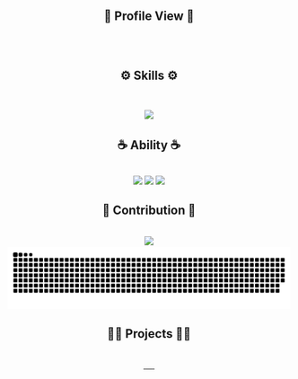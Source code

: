 
<div align="center">
   <a href="https://turing158.github.io/" target="_blank">
      <img src="https://readme-typing-svg.demolab.com?font=Fira+Code&size=32&duration=2800&pause=2000&color=3397F7&center=true&vCenter=true&width=940&lines=Hey%2C+I'm+Turing158+and+Welcome+to+my+Profile!" alt="" width="90%" align="middle"/>
   </a>
</div>

<div align="center">
   <h2><strong> 🔭 Profile View 🔭 </strong></h2><br>
</div>
<div align="center">
   <img src="https://profile-counter.glitch.me/Turing158/count.svg" alt="" width="20%" align="middle"/>
</div>
<div align="center">
   <h2><strong> ⚙️ Skills ⚙️ </strong></h2><br>
</div>
<p align="center">
  <img src="https://skillicons.dev/icons?i=java,spring,rabbitmq,redis,gradle,maven,kotlin,git,github,nodejs,vue,vite,html,css,js,bootstrap,react,c,cpp,py,mysql,postman,materialui,dart,flutter,docker&perline=13" />
</p>

<div align="center">
   <h2><strong> ☕ Ability ☕ </strong></h2><br>
</div>
<div align="center">
  <img src="https://github-readme-stats.vercel.app/api/top-langs/?username=Turing158&theme=dark&langs_count=10&card_width=540&layout=compact" width="70%">
  <img src="https://github-readme-stats.vercel.app/api/wakatime?username=Turing158&theme=dark&layout=compact" width="70%">
  <img src="https://streak-stats.demolab.com/?user=Turing158&theme=dark" width="70%">
</div>

<div align="center">
   <h2><strong> 🏅 Contribution 🏅 </strong></h2><br>
</div>


<div align="center">
  <img src="https://github-readme-activity-graph.vercel.app/graph?username=Turing158&custom_title=Turing158's%20GitHub%20Activity&bg_color=131313&color=F1F1F1&line=626069&point=B0E0E6&area_color=E0FFFF&title_color=87CEFA&area=true" width="90%">
</div>


<div align="center">
  <picture>
    <source media="(prefers-color-scheme: dark)" srcset="https://raw.githubusercontent.com/Turing158/Turing158/output/github-contribution-grid-snake-dark.svg">
    <source media="(prefers-color-scheme: light)" srcset="https://raw.githubusercontent.com/Turing158/Turing158/output/github-contribution-grid-snake.svg">
    <img alt="github contribution grid snake animation" src="https://raw.githubusercontent.com/Turing158/Turing158/output/github-contribution-grid-snake.svg">
  </picture>
</div>
<div align="center">
   <h2 align="center"><strong> 😶‍🌫️ Projects 😶‍🌫️ </strong></h2><br>
   <a href="https://github.com/Turing158/starfall-springboot-web" target="_blank">
    <img src="https://github-readme-stats.vercel.app/api/pin/?username=Turing158&theme=dark&repo=starfall-springboot-web" width="49%" alt=""/>
  </a>
  <a href="https://github.com/Turing158/SFMC" target="_blank">
    <img src="https://github-readme-stats.vercel.app/api/pin/?username=Turing158&theme=dark&repo=SFMC" width="49%" alt=""/>
  </a>
   <a href="https://github.com/Turing158/dorm408-LibrarySystem" target="_blank">
    <img src="https://github-readme-stats.vercel.app/api/pin/?username=Turing158&theme=dark&repo=dorm408-LibrarySystem" width="49%" alt=""/>
  </a>
   <a href="https://github.com/Turing158/LibrarySystem" target="_blank">
    <img src="https://github-readme-stats.vercel.app/api/pin/?username=Turing158&theme=dark&repo=LibrarySystem" width="49%" alt=""/>
  </a>
   <a href="https://github.com/Turing158/coffee-uniapp" target="_blank">
    <img src="https://github-readme-stats.vercel.app/api/pin/?username=Turing158&theme=dark&repo=coffee-uniapp" width="49%" alt=""/>
  </a>
   <a href="https://github.com/Turing158/coffee-springboot" target="_blank">
    <img src="https://github-readme-stats.vercel.app/api/pin/?username=Turing158&theme=dark&repo=coffee-springboot" width="49%" alt=""/>
  </a>
</div>




